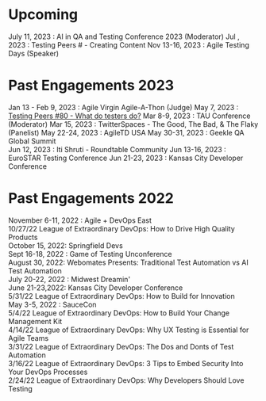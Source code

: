 # Upcoming
July 11, 2023 : AI in QA and Testing Conference 2023 (Moderator)
Jul , 2023 : Testing Peers #  - Creating Content
Nov 13-16, 2023 : Agile Testing Days (Speaker) 


# Past Engagements 2023
Jan 13 - Feb 9, 2023 : Agile Virgin Agile-A-Thon (Judge)
May 7, 2023 : [Testing Peers #80 - What do testers do?](https://testingpeers.com/?p=6442)
Mar 8-9, 2023 : TAU Conference (Moderator)
Mar 15, 2023 : TwitterSpaces - The Good, The Bad, & The Flaky (Panelist)
May 22-24, 2023 : AgileTD USA
May 30-31, 2023 : Geekle QA Global Summit  
Jun 12, 2023 : Iti Shruti - Roundtable Community 
Jun 13-16, 2023 : EuroSTAR Testing Conference 
Jun 21-23, 2023 : Kansas City Developer Conference


# Past Engagements 2022  
November 6-11, 2022 : Agile + DevOps East  
10/27/22 League of Extraordinary DevOps: How to Drive High Quality Products    
October 15, 2022: Springfield Devs    
Sept 16-18, 2022 : Game of Testing Unconference  
August 30, 2022: Webomates Presents: Traditional Test Automation vs AI Test Automation  
July 20-22, 2022 : Midwest Dreamin'   
June 21-23,2022: Kansas City Developer Conference  
5/31/22 League of Extraordinary DevOps: How to Build for Innovation  
May 3-5, 2022 : SauceCon  
5/4/22 League of Extraordinary DevOps: How to Build Your Change Management Kit  
4/14/22 League of Extraordinary DevOps: Why UX Testing is Essential for Agile Teams  
3/31/22 League of Extraordinary DevOps: The Dos and Donts of Test Automation              
3/16/22 League of Extraordinary DevOps: 3 Tips to Embed Security Into Your DevOps Processes  
2/24/22 League of Extraordinary DevOps: Why Developers Should Love Testing  
